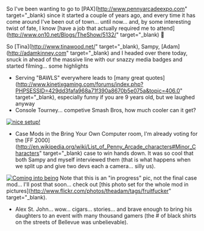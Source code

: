 So I've been wanting to go to [PAX](http://www.pennyarcadeexpo.com" target="_blank) since it started a couple of years ago, and every time it has come around I've been out of town... until now... and, by some interesting twist of fate, I know [have a job that actually required me to attend](http://www.on10.net/Blogs/TheShow/5132/" target="_blank) 🙂

So [Tina](http://www.tinawood.net/" target="_blank), Sampy, [Adam](http://adamkinney.com" target="_blank) and I headed over there today, snuck in ahead of the massive line with our snazzy media badges and started filming... some highlights

  * Serving "BAWLS" everywhere leads to [many great quotes](http://www.kinetixgaming.com/forums/index.php?PHPSESSID=429dd3fafa968a71f390a8670b5e075a&topic=406.0" target="_blank), especially funny if you are 9 years old, but we laughed anyway
  * Console Tourney... competive Smash Bros, how much cooler can it get?

[<img alt="nice setup!" hspace="0" src="http://static.flickr.com/62/224302604_d89f74b975_m.jpg" border="0" />](http://www.flickr.com/photos/66679426@N00/224302604/ "nice setup!")

  * Case Mods in the Bring Your Own Computer room, I'm already voting for the [FF 2000](http://en.wikipedia.org/wiki/List_of_Penny_Arcade_characters#Minor_Characters" target="_blank) case to win hands down. It was so cool that both Sampy and myself interviewed them (that is what happens when we split up and give two devs each a camera... silly us).

[<img alt="Coming into being" hspace="0" src="http://static.flickr.com/59/203177875_2ad52d81c4_m.jpg" border="0" />](http://www.flickr.com/photos/66679426@N00/203177875/ "Coming into being")
Note that this is an "in progress" pic, not the final case mod... I'll post that soon... check out [this photo set for the whole mod in pictures](http://www.flickr.com/photos/theadam/tags/fruitfucker" target="_blank).

  * Alex St. John... wow... cigars... stories... and brave enough to bring his daughters to an event with many thousand gamers (the # of black shirts on the streets of Bellevue was unbelievable).